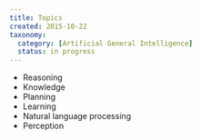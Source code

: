 ```yaml
---
title: Topics
created: 2015-10-22
taxonomy:
  category: [Artificial General Intelligence]
  status: in progress
---
```


* Reasoning
* Knowledge
* Planning
* Learning
* Natural language processing
* Perception
